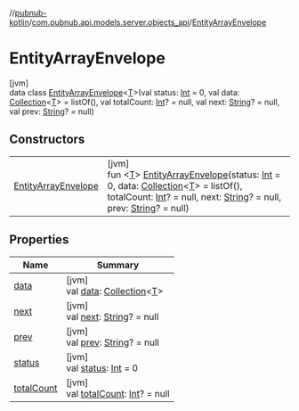 //[pubnub-kotlin](../../../index.md)/[com.pubnub.api.models.server.objects_api](../index.md)/[EntityArrayEnvelope](index.md)

# EntityArrayEnvelope

[jvm]\
data class [EntityArrayEnvelope](index.md)&lt;[T](index.md)&gt;(val status: [Int](https://kotlinlang.org/api/latest/jvm/stdlib/kotlin/-int/index.html) = 0, val data: [Collection](https://kotlinlang.org/api/latest/jvm/stdlib/kotlin.collections/-collection/index.html)&lt;[T](index.md)&gt; = listOf(), val totalCount: [Int](https://kotlinlang.org/api/latest/jvm/stdlib/kotlin/-int/index.html)? = null, val next: [String](https://kotlinlang.org/api/latest/jvm/stdlib/kotlin/-string/index.html)? = null, val prev: [String](https://kotlinlang.org/api/latest/jvm/stdlib/kotlin/-string/index.html)? = null)

## Constructors

| | |
|---|---|
| [EntityArrayEnvelope](-entity-array-envelope.md) | [jvm]<br>fun &lt;[T](index.md)&gt; [EntityArrayEnvelope](-entity-array-envelope.md)(status: [Int](https://kotlinlang.org/api/latest/jvm/stdlib/kotlin/-int/index.html) = 0, data: [Collection](https://kotlinlang.org/api/latest/jvm/stdlib/kotlin.collections/-collection/index.html)&lt;[T](index.md)&gt; = listOf(), totalCount: [Int](https://kotlinlang.org/api/latest/jvm/stdlib/kotlin/-int/index.html)? = null, next: [String](https://kotlinlang.org/api/latest/jvm/stdlib/kotlin/-string/index.html)? = null, prev: [String](https://kotlinlang.org/api/latest/jvm/stdlib/kotlin/-string/index.html)? = null) |

## Properties

| Name | Summary |
|---|---|
| [data](data.md) | [jvm]<br>val [data](data.md): [Collection](https://kotlinlang.org/api/latest/jvm/stdlib/kotlin.collections/-collection/index.html)&lt;[T](index.md)&gt; |
| [next](next.md) | [jvm]<br>val [next](next.md): [String](https://kotlinlang.org/api/latest/jvm/stdlib/kotlin/-string/index.html)? = null |
| [prev](prev.md) | [jvm]<br>val [prev](prev.md): [String](https://kotlinlang.org/api/latest/jvm/stdlib/kotlin/-string/index.html)? = null |
| [status](status.md) | [jvm]<br>val [status](status.md): [Int](https://kotlinlang.org/api/latest/jvm/stdlib/kotlin/-int/index.html) = 0 |
| [totalCount](total-count.md) | [jvm]<br>val [totalCount](total-count.md): [Int](https://kotlinlang.org/api/latest/jvm/stdlib/kotlin/-int/index.html)? = null |

